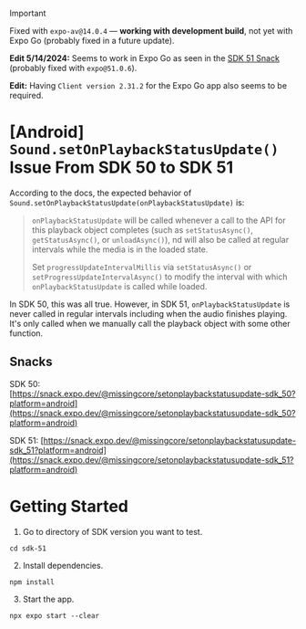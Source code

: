 > [!IMPORTANT]  
> Fixed with `expo-av@14.0.4` — **working with development build**, not yet with Expo Go (probably fixed in a future update).
>
> **Edit 5/14/2024:** Seems to work in Expo Go as seen in the [SDK 51 Snack](https://snack.expo.dev/@missingcore/setonplaybackstatusupdate-sdk_51?platform=android) (probably fixed with `expo@51.0.6`).
>
> **Edit:** Having `Client version 2.31.2` for the Expo Go app also seems to be required.

# [Android] `Sound.setOnPlaybackStatusUpdate()` Issue From SDK 50 to SDK 51

According to the docs, the expected behavior of `Sound.setOnPlaybackStatusUpdate(onPlaybackStatusUpdate)` is:

> `onPlaybackStatusUpdate` will be called whenever a call to the API for this playback object completes (such as `setStatusAsync()`, `getStatusAsync()`, or `unloadAsync()`), nd will also be called at regular intervals while the media is in the loaded state.
>
> Set `progressUpdateIntervalMillis` via `setStatusAsync()` or `setProgressUpdateIntervalAsync()` to modify the interval with which `onPlaybackStatusUpdate` is called while loaded.

In SDK 50, this was all true. However, in SDK 51, `onPlaybackStatusUpdate` is never called in regular intervals including when the audio finishes playing. It's only called when we manually call the playback object with some other function.

## Snacks

SDK 50: [https://snack.expo.dev/@missingcore/setonplaybackstatusupdate-sdk_50?platform=android](https://snack.expo.dev/@missingcore/setonplaybackstatusupdate-sdk_50?platform=android)

SDK 51: [https://snack.expo.dev/@missingcore/setonplaybackstatusupdate-sdk_51?platform=android](https://snack.expo.dev/@missingcore/setonplaybackstatusupdate-sdk_51?platform=android)

# Getting Started

1. Go to directory of SDK version you want to test.

```
cd sdk-51
```

2. Install dependencies.

```
npm install
```

3. Start the app.

```
npx expo start --clear
```
